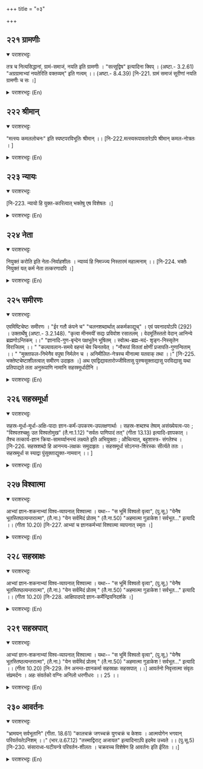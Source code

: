 +++
title = "०३"

+++

## २२१  ग्रामणीः
<details open><summary>पराशरभट्टः</summary>

तत्र च नित्यसिद्धानां, ग्रामं-समाजं, नयति इति ग्रामणीः । "सत्सूद्विष" इत्यादिना क्विप् । (अष्टा.- 3.2.61) "अग्रग्रामाभ्यां नयतेरिति वक्तव्यम्" इति णत्वम् ।। (अष्टा.- 8.4.39) [नि-221. ग्रामं समाजं सूरीणां नयति ग्रामणीः च सः ।]
</details>

<details><summary>पराशरभट्टः (En)</summary>

He who is the leader of the hosts of Angels. There भगवान् leads the hosts of Ever-free Angels. So He is ग्रामणीः "The affix 'kvip' comes after the following verbs when in composition with a word ending in a case-affix though it may be an Upasarga; the verbs are 'sad', 'सू:', 'द्विष् ' 'नि' etc." The 'n' of the root 'ni' becomes the cerebral 'ख' by the rule"The dental 'n' is substituted by the cerebral 'ण' when it comes after 'agra' and 'ग्राम'.
</details>

## २२२  श्रीमान्
<details open><summary>पराशरभट्टः</summary>

"मत्स्यः कमललोचनः" इति स्पष्टपरविभूतिः श्रीमान् ।। [नि-222.मत्स्यरूपावतारेऽपि श्रीमान् कमल-नोत्रतः । ]
</details>

<details><summary>पराशरभट्टः (En)</summary>

He who is endowed woth wealth. This name clearly indicates that He is in possession of the Transcendental Glory and overlordship. Vide "Mathsya, the Lotus-eyed (in मत्स्य-अवतार )."
</details>

## २२३  न्यायः
<details open><summary>पराशरभट्टः</summary>

[नि-223. न्यायो हि युक्त-कारित्वात् भक्तेषु एष विशेषतः ।]
</details>

<details><summary>पराशरभट्टः (En)</summary>

The just. He does what is just and proper and sees that nothing happens to the devotees which will be unwelcome or faulty. So He is न्याय . "The affix 'ghajn' comes after the roots 'ni' (to lead) and 'ई' (to go) when the prepositions 'pari' and 'ni' are respectively in composition with them and when the words so formed respectively mean a game and propriety or law."
</details>

## २२४  नेता
<details open><summary>पराशरभट्टः</summary>

नियुक्तं करोति इति नेता-निर्वाहशीलः । न्याय्यं हि निमज्ज्य निस्तारमं महात्मनाम् ।। [नि-224. भक्तैः नियुक्तं यत् कर्म नेता तत्करणादपि ।]
</details>

<details><summary>पराशरभट्टः (En)</summary>

He who carries out the commands of the devotees. He is नेता since, He is always in the habit of managing the affairs of His devotees. It is indeed quite proper that He dives deep into the sea and brings about the redemption of great souls.
</details>

## २२५  समीरणः
<details open><summary>पराशरभट्टः</summary>

एवमिष्टिचेष्टः समीरणः । "ईर गतौ कंपने च" "चलनशब्दार्थात् अकर्मकाद्युच्" । एवं पवनादयोऽपि (292) । उक्तार्थेषु (अष्टा.- 3.2.148). "कृत्वा मीनमयीं सद्यः प्रविवोश रसातलम् । वेदमूर्तिस्ततो वेदान् आनिन्ये ब्रह्मणोऽन्तिकम् ।।" "ज्ञानादि-गुण-बृन्देन पक्षभूतेन भूषितम् । स्वोत्थ-ब्रह्म-मदं- शृङ्ग-निस्सृतेन विराजितम् ।। " "कल्पावलान-समये वहन्तं चेव चिनतयेत् । "नौरूपां विततां क्षोणीं प्रजापति-गुणान्विताम् ।। " "मुक्ताफल-निभेनैव वपुषा निर्मलेन च । अनिमीलित-नेत्रस्च मीनात्मा यतवाक् तथा ।।" [नि-225. भक्तेष्टचेष्टाशीलत्वात् समीरण उदाहृतः ।] अथ एवद्विद्यावतारोज्जीवितासु पुरुषसूक्ताद्यासु परविद्यासु यथा प्रतिपाद्यते तता अनुरूपाणि नामानि सहस्रमूर्धादीनि ।
</details>

<details><summary>पराशरभट्टः (En)</summary>

He whose actions are delectable. In this way His activities are to His own liking and to that of His devotees; hence He is called समीरणः. The word 'समीरणः' is derived from the root 'ईर्' which means 'to move' or 'to shake'. The affix 'yuch' comes in the sense of the agent having such a habit etc. after intransitive verbs denoting motion or sound ('chalana-moving; 'ईर्'-going, or shaking). पवन (292) and other words also are formed by this rule. Here are some verses from the Scriptures as the authority for what has been said before. "भगवान् took the form of a Fish and at once proceeded to the रसातल -लोक (the Nether-world). He, the embodiment of the वेदा-s, brought from there the वेदा-s, to the place of Brahma. मत्स्य-अवतार (Fish Incarnation) should be meditated upon as follows : "He is adorned by knowledge and other numerous qualities in the form of fins and shines whith a proboscis shooting out like a horn. He has the intoxication of the Supreme Brahman rising out of Himself. "He has a body which is spotless like the white pearls and which carries at the end of the कल्पा-s (aeons) the vast Earth which is in the form of a boat and which has in it groups of प्रजापती-s (Secondary creators). And He has the form of a fiढ with unwinking eyes and closed mouth."
</details>

## २२६  सहस्रमूर्धा
<details open><summary>पराशरभट्टः</summary>

सहस्र-मूर्धा-मूर्धा-अक्षि-पादाः ज्ञान-कर्मं-उपकरम-उपलक्षणार्थाः । सहस्र-शब्दश्च तेषाम् असंख्येयत्व-परः ; "विश्वतश्चक्षुः उत विश्वतोमुख" (तै.ना.1.12) "सर्वतः पाणिपादं तत्" (गीता 13.13) इत्यादि-ज्ञापकात् । तैश्च तत्कार्य-ज्ञान क्रिया-सामर्य्यानन्त्यं लक्ष्यते इति अभियुक्ताः ; औचित्यात्, बहुशास्त्र- संगतेश्च । [नि-226. सहस्रशब्दो हि आनन्त्य-लक्षकः समुदाहृतः । सहस्रमूर्धा सोऽनन्त-शिरस्कः सीर्त्यते ततः । सहस्रमूर्धा स स्याद्वा पुंसूक्ताद्युक्त-नामवान् ।। ]
</details>

<details><summary>पराशरभट्टः (En)</summary>

The thousand headed. The heads, eyes and feet mentioned in these names are to be interpreted as including all organs of knowledge and action as being implicit. The word 'Thousand' signifies that they are innumerable (and not only one thousand). That this is the meaning can be understood from the वेदिक् texts: "He has eyes on all sides." Learned scholars worthy of respect have declared that these words (eyes and hands and feet on all sides) signify that भगवान् is endowed with infinite capacity to know and act, which are the functions of those organs. Such an interpretation is not only appropriate, but also is in aggreement with many Sasthric texts.
</details>

## २२७  विश्वात्मा
<details open><summary>पराशरभट्टः</summary>

आभ्यां ज्ञान-शकनाभ्यां विश्व-व्यापनात् विश्वात्मा । यथा-- "स भूमिं विश्वतो वृत्वा", (पु.सू.) "येनैष भूतस्तिष्ठत्यन्तरात्मा", (तै.ना.) "येन सर्वमिदं प्रोतम् " (तै.ना.50) "अहमात्मा गुडाकेश ! सर्वभूत..." इत्यादि ।। (गीता 10.20) [नि-227. आभ्यां च ज्ञानकर्मभ्यां विश्वात्मा व्यापनात् स्मृतः ।]
</details>

<details><summary>पराशरभट्टः (En)</summary>

The All-pervading Deity. He is विश्वात्मा, because He pervades the entire Universe by His knowledge and strength. Vide - "He pervades the Earth in all its entirety." "By virtue of which He stands as the Inner Soul of all." "By Whom all this is pervaded." "गुदाकेश ! (Arjuna!) I am the आत्म that resides in (the heart of) all beings."
</details>

## २२८  सहस्राक्षः
<details open><summary>पराशरभट्टः</summary>

आभ्यां ज्ञान-शकनाभ्यां विश्व-व्यापनात् विश्वात्मा । यथा-- "स भूमिं विश्वतो वृत्वा", (पु.सू.) "येनैष भूतस्तिष्ठत्यन्तरात्मा", (तै.ना.) "येन सर्वमिदं प्रोतम् " (तै.ना.50) "अहमात्मा गुडाकेश ! सर्वभूत..." इत्यादि ।। (गीता 10.20) [नि-228. आक्षिपादपदे ज्ञान-कर्मेन्द्रियनिदर्शके ।]
</details>

<details><summary>पराशरभट्टः (En)</summary>

The thousand eyed.
</details>

## २२९  सहस्रपात्
<details open><summary>पराशरभट्टः</summary>

आभ्यां ज्ञान-शकनाभ्यां विश्व-व्यापनात् विश्वात्मा । यथा-- "स भूमिं विश्वतो वृत्वा", (पु.सू.) "येनैष भूतस्तिष्ठत्यन्तरात्मा", (तै.ना.) "येन सर्वमिदं प्रोतम् " (तै.ना.50) "अहमात्मा गुडाकेश ! सर्वभूत..." इत्यादि ।। (गीता 10.20) [नि-229. तेन अनन्त-ज्ञानकर्मा सहस्राक्षः सहस्रपात् ।।] आवर्तनो निवृत्तात्मा संवृतः संप्रमर्दनः । अहः संवर्तको वग्निः अनिलो धरणीधरः ।। 25 ।।
</details>

<details><summary>पराशरभट्टः (En)</summary>

The thousand footed.
</details>

## २३०  आवर्तनः
<details open><summary>पराशरभट्टः</summary>

"भ्रामयन् सर्वभूतानि" (गीता. 18.61) "कालचक्रं जगच्चक्रं युगचक्रं च केशवः । आत्मयोगेन भगवान् परिवर्तयतेऽनिशम् ।।" (भार.उ.67.12) "तस्माद्विराट् अजायत" इत्यादिनाऽपि इदमेव उच्यते ।। (पु.सू.5) [नि-230. संसाराध्व-घटीयन्त्रे परिवर्तन-शीलतः । चक्रवच्च विशेषेण हि आवर्तनः इति ईरितः ।।]
</details>

<details><summary>पराशरभट्टः (En)</summary>

He who turns the wheels of Samsara. Who turns (the wheel of संसार ). Since He whirls the wheel of संसार (material world) which is also like also a see-saw for raising water from a well, He is called आवर्तन . Vide "By Him is rotated this great wheel of संसार ." "Revolving all beings (as though mounted on a machine)." "भगवान् केशव is incessantly rotating by His Yogic powers the wheel of time, the wheel of the Universe and the wheel of the aeons (युगा-s)." "From Him was born the विराट् (Brahma, the cosmic पुरुष )." The same idea is corroborated by these and other texts.
</details>
